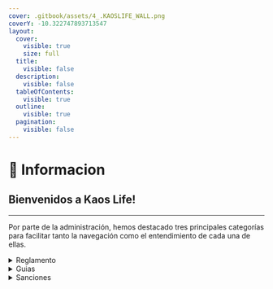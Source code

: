 ```yaml
---
cover: .gitbook/assets/4_.KAOSLIFE_WALL.png
coverY: -10.322747893713547
layout:
  cover:
    visible: true
    size: full
  title:
    visible: false
  description:
    visible: false
  tableOfContents:
    visible: true
  outline:
    visible: true
  pagination:
    visible: false
---
```


# 📢 Informacion

## Bienvenidos a Kaos Life!&#x20;

***

Por parte de la administración, hemos destacado tres principales categorías para facilitar tanto la navegación como el entendimiento de cada una de ellas.

<details>

<summary>Reglamento</summary>

Reglas y políticas del servidor.

</details>

<details>

<summary>Guias</summary>

Recursos prácticos y tutoriales.

</details>

<details>

<summary>Sanciones</summary>

Sanciones por incumplir el reglamento del servidor.

</details>
